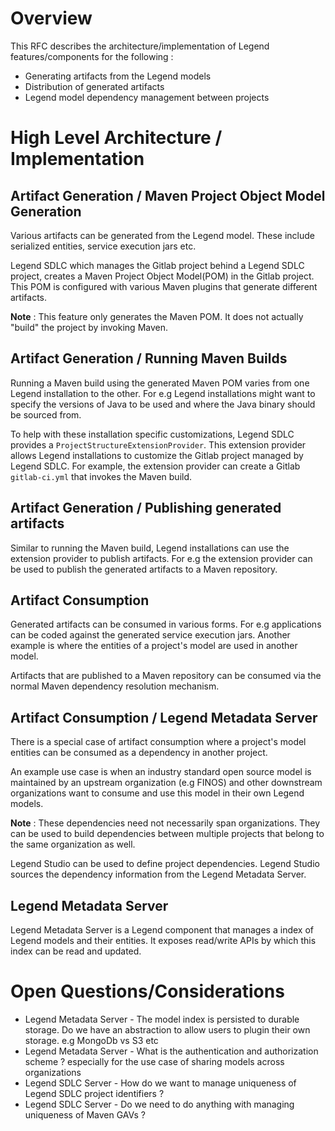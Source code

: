# Overview

This RFC describes the architecture/implementation of Legend features/components for the following :
* Generating artifacts from the Legend models
* Distribution of generated artifacts
* Legend model dependency management between projects

# High Level Architecture / Implementation

## Artifact Generation / Maven Project Object Model Generation 

Various artifacts can be generated from the Legend model. These include serialized entities, service execution jars etc.

Legend SDLC which manages the Gitlab project behind a Legend SDLC project, creates a Maven Project Object Model(POM) in the Gitlab project. This POM is configured with various Maven plugins that generate different artifacts.

__Note__ : This feature only generates the Maven POM. It does not actually "build" the project by invoking Maven.

## Artifact Generation / Running Maven Builds

Running a Maven build using the generated Maven POM varies from one Legend installation to the other. For e.g Legend installations might want to specify the versions of Java to be used and where the Java binary should be sourced from. 

To help with these installation specific customizations, Legend SDLC provides a ```ProjectStructureExtensionProvider```. This extension provider allows Legend installations to customize the Gitlab project managed by Legend SDLC. For example, the extension provider can create a Gitlab ```gitlab-ci.yml``` that invokes the Maven build.

## Artifact Generation / Publishing generated artifacts 

Similar to running the Maven build, Legend installations can use the extension provider to publish artifacts. For e.g the extension provider can be used to publish the generated artifacts to a Maven repository. 

## Artifact Consumption 

Generated artifacts can be consumed in various forms. For e.g applications can be coded against the generated service execution jars. Another example is where the entities of a project's model are used in another model.

Artifacts that are published to a Maven repository can be consumed via the normal Maven dependency resolution mechanism.

## Artifact Consumption / Legend Metadata Server

There is a special case of artifact consumption where a project's model entities can be consumed as a dependency in another project.

An example use case is when an industry standard open source model is maintained by an upstream organization (e.g FINOS) and other downstream organizations want to consume and use this model in their own Legend models.

__Note__ : These dependencies need not necessarily span organizations. They can be used to build dependencies between multiple projects that belong to the same organization as well.

Legend Studio can be used to define project dependencies. Legend Studio sources the dependency information from the Legend Metadata Server.

## Legend Metadata Server 

Legend Metadata Server is a Legend component that manages a index of Legend models and their entities. It exposes read/write APIs by which this index can be read and updated.

# Open Questions/Considerations

* Legend Metadata Server - The model index is persisted to durable storage. Do we have an abstraction to allow users to plugin their own storage. e.g MongoDb vs S3 etc 
* Legend Metadata Server - What is the authentication and authorization scheme ? especially for the use case of sharing models across organizations 
* Legend SDLC Server -  How do we want to manage uniqueness of Legend SDLC project identifiers ?
* Legend SDLC Server - Do we need to do anything with managing uniqueness of Maven GAVs ?


